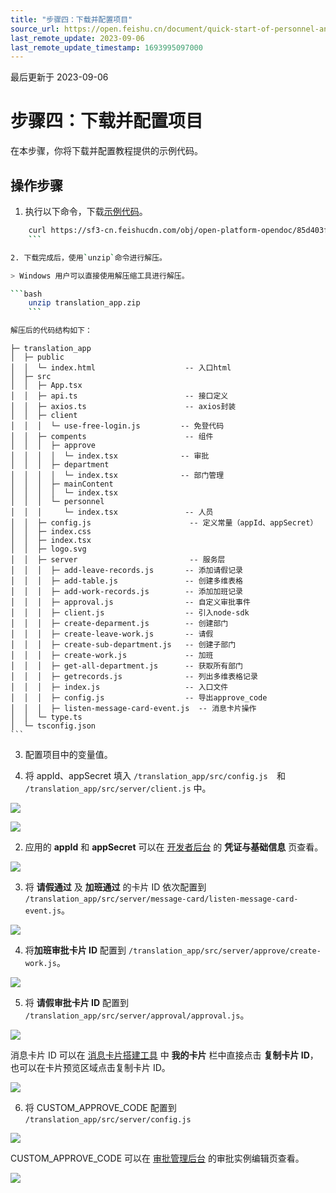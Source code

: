 ```yaml
---
title: "步骤四：下载并配置项目"
source_url: https://open.feishu.cn/document/quick-start-of-personnel-and-attendance-management-system/step-4-download-and-configure-the-project
last_remote_update: 2023-09-06
last_remote_update_timestamp: 1693995097000
---
```

最后更新于 2023-09-06

# 步骤四：下载并配置项目

在本步骤，你将下载并配置教程提供的示例代码。

## 操作步骤

1. 执行以下命令，下载[示例代码](https://sf3-cn.feishucdn.com/obj/open-platform-opendoc/85d403f56bbfa22f2023987dd3d71027_2FJZOabVnm.zip)。

```bash
    curl https://sf3-cn.feishucdn.com/obj/open-platform-opendoc/85d403f56bbfa22f2023987dd3d71027_2FJZOabVnm.zip -o translation_app.zip
    ```

2. 下载完成后，使用`unzip`命令进行解压。

> Windows 用户可以直接使用解压缩工具进行解压。

```bash
    unzip translation_app.zip
    ```

解压后的代码结构如下：

```
    ├─ translation_app
    │  ├─ public
    │  │  └─ index.html                    -- 入口html
    │  ├─ src
    │  │  ├─ App.tsx                       
    │  │  ├─ api.ts                        -- 接口定义
    │  │  ├─ axios.ts                      -- axios封装
    │  │  ├─ client
    │  │  │  └─ use-free-login.js         -- 免登代码
    │  │  ├─ compents                      -- 组件
    │  │  │  ├─ approve
    │  │  │  │  └─ index.tsx              -- 审批
    │  │  │  ├─ department
    │  │  │  │  └─ index.tsx              -- 部门管理
    │  │  │  ├─ mainContent
    │  │  │  │  └─ index.tsx
    │  │  │  └─ personnel
    │  │  │     └─ index.tsx               -- 人员
    │  │  ├─ config.js                      -- 定义常量（appId、appSecret）
    │  │  ├─ index.css
    │  │  ├─ index.tsx
    │  │  ├─ logo.svg
    │  │  ├─ server                         -- 服务层
    │  │  │  ├─ add-leave-records.js       -- 添加请假记录
    │  │  │  ├─ add-table.js               -- 创建多维表格
    │  │  │  ├─ add-work-records.js        -- 添加加班记录
    │  │  │  ├─ approval.js                -- 自定义审批事件
    │  │  │  ├─ client.js                  -- 引入node-sdk
    │  │  │  ├─ create-deparment.js        -- 创建部门
    │  │  │  ├─ create-leave-work.js       -- 请假
    │  │  │  ├─ create-sub-department.js   -- 创建子部门
    │  │  │  ├─ create-work.js             -- 加班
    │  │  │  ├─ get-all-department.js      -- 获取所有部门
    │  │  │  ├─ getrecords.js              -- 列出多维表格记录
    │  │  │  ├─ index.js                   -- 入口文件
    │  │  │  ├─ config.js                  -- 导出approve_code
    │  │  │  ├─ listen-message-card-event.js  -- 消息卡片操作
    │  │  └─ type.ts
    │  └─ tsconfig.json
    ```

3. 配置项目中的变量值。

1. 将 appId、appSecret 填入 `/translation_app/src/config.js  `和 `/translation_app/src/server/client.js` 中。

![](https://sf3-cn.feishucdn.com/obj/open-platform-opendoc/f285feb1e21d53fcf866bcf6cf9b36cd_9m6Pj6oSfq.png?lazyload=true&width=1694&height=1204&maxWidth=600)

![](https://sf3-cn.feishucdn.com/obj/open-platform-opendoc/a07bc04025db80cecfaf03b15a9e7c50_CUFUZdR9xP.png?lazyload=true&width=1728&height=998&maxWidth=600)

2. 应用的 **appId** 和 **appSecret** 可以在 [开发者后台](https://open.feishu.cn/app) 的 **凭证与基础信息** 页查看。

![](https://sf3-cn.feishucdn.com/obj/open-platform-opendoc/a662043459028b27a15c4a879dc76bc8_Vk2paLY0cB.png?lazyload=true&width=2326&height=516&maxWidth=600)

3. 将 **请假通过** 及 **加班通过** 的卡片 ID 依次配置到 `/translation_app/src/server/message-card/listen-message-card-event.js`。

![](https://sf3-cn.feishucdn.com/obj/open-platform-opendoc/f084465f4a6a84c3488e587d0bd9cebe_4n5fd2JPkA.png?lazyload=true&width=2826&height=1250&maxWidth=600)

4. 将**加班审批卡片 ID** 配置到 `/translation_app/src/server/approve/create-work.js`。

![](https://sf3-cn.feishucdn.com/obj/open-platform-opendoc/2610c666094919f5e0d01ed93fe07b97_dPD3X3ZVyu.png?lazyload=true&width=2798&height=1384&maxWidth=600)

5. 将 **请假审批卡片 ID** 配置到 `/translation_app/src/server/approval/approval.js`。

![](https://sf3-cn.feishucdn.com/obj/open-platform-opendoc/e05a23df9410890230aff14fa47f525b_OtiXtMgSjF.png?lazyload=true&width=2118&height=1214&maxWidth=600)

消息卡片 ID 可以在 [消息卡片搭建工具](https://open.feishu.cn/tool/cardbuilder) 中 **我的卡片** 栏中直接点击 **复制卡片 ID**，也可以在卡片预览区域点击复制卡片 ID。

![](https://sf3-cn.feishucdn.com/obj/open-platform-opendoc/e2a19268f718e362c67e23a2951590fe_yc0GAQ4XrP.png?lazyload=true&width=1668&height=1148&maxWidth=600)

6. 将 CUSTOM_APPROVE_CODE 配置到 `/translation_app/src/server/config.js`

![](https://sf3-cn.feishucdn.com/obj/open-platform-opendoc/8cc51a8d012a6a4b6c28185e8a6fd6b9_hehxcjQOsg.png?lazyload=true&width=1988&height=1004&maxWidth=600)

CUSTOM_APPROVE_CODE 可以在 [审批管理后台](https://www.feishu.cn/approval/admin) 的审批实例编辑页查看。

![](https://sf3-cn.feishucdn.com/obj/open-platform-opendoc/e55feccbd6b1d6f7dbbbc5645fe33381_pK2sL0hmsl.png?lazyload=true&width=2334&height=742&maxWidth=600)
